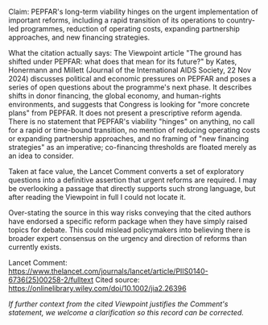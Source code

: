 Claim: PEPFAR's long-term viability hinges on the urgent implementation of important reforms, including a rapid transition of its operations to country-led programmes, reduction of operating costs, expanding partnership approaches, and new financing strategies.

What the citation actually says: The Viewpoint article "The ground has shifted under PEPFAR: what does that mean for its future?" by Kates, Honermann and Millett (Journal of the International AIDS Society, 22 Nov 2024) discusses political and economic pressures on PEPFAR and poses a series of open questions about the programme's next phase. It describes shifts in donor financing, the global economy, and human-rights environments, and suggests that Congress is looking for "more concrete plans" from PEPFAR. It does not present a prescriptive reform agenda. There is no statement that PEPFAR's viability "hinges" on anything, no call for a rapid or time-bound transition, no mention of reducing operating costs or expanding partnership approaches, and no framing of "new financing strategies" as an imperative; co-financing thresholds are floated merely as an idea to consider.

Taken at face value, the Lancet Comment converts a set of exploratory questions into a definitive assertion that urgent reforms are required. I may be overlooking a passage that directly supports such strong language, but after reading the Viewpoint in full I could not locate it.

Over-stating the source in this way risks conveying that the cited authors have endorsed a specific reform package when they have simply raised topics for debate. This could mislead policymakers into believing there is broader expert consensus on the urgency and direction of reforms than currently exists. 

Lancet Comment: https://www.thelancet.com/journals/lancet/article/PIIS0140-6736(25)00258-2/fulltext
Cited source: https://onlinelibrary.wiley.com/doi/10.1002/jia2.26396

*If further context from the cited Viewpoint justifies the Comment's statement, we welcome a clarification so this record can be corrected.*
